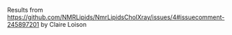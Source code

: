Results from https://github.com/NMRLipids/NmrLipidsCholXray/issues/4#issuecomment-245897201 by Claire Loison
